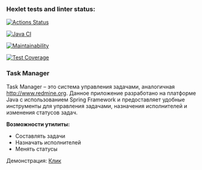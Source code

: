 ### Hexlet tests and linter status:
[![Actions Status](https://github.com/fireyorkUP/java-project-99/actions/workflows/hexlet-check.yml/badge.svg)](https://github.com/fireyorkUP/java-project-99/actions)

[![Java CI](https://github.com/fireyorkUP/java-project-99/actions/workflows/climate.yml/badge.svg)](https://github.com/fireyorkUP/java-project-99/actions/workflows/climate.yml)

[![Maintainability](https://api.codeclimate.com/v1/badges/f49bdabf2afe65b6587f/maintainability)](https://codeclimate.com/github/fireyorkUP/java-project-99/maintainability)

[![Test Coverage](https://api.codeclimate.com/v1/badges/f49bdabf2afe65b6587f/test_coverage)](https://codeclimate.com/github/fireyorkUP/java-project-99/test_coverage)


### Task Manager
Task Manager – это система управления задачами, аналогичная http://www.redmine.org. Данное приложение разработано на платформе Java с использованием Spring Framework и предоставляет удобные инструменты для управления задачами, назначения исполнителей и изменения статусов задач.

**Возможности утилиты:**

* Составлять задачи 
* Назначать исполнителей 
* Менять статусы

Демонстрация:
[Клик](https://java-project-99-tgpg.onrender.com)
